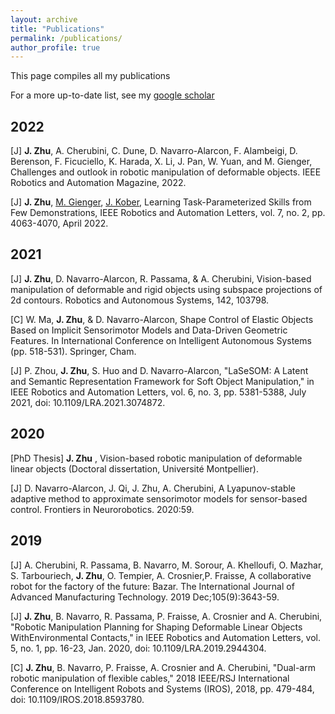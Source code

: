 ```yaml
---
layout: archive
title: "Publications"
permalink: /publications/
author_profile: true
---
```

This page compiles all my publications

For a more up-to-date list, see my [google scholar](https://scholar.google.nl/citations?hl=en&user=PsD5R3sAAAAJ&view_op=list_works&sortby=pubdate)
## 2022

[J] **J. Zhu**, A. Cherubini, C. Dune, D. Navarro-Alarcon, F. Alambeigi, D. Berenson, F. Ficuciello, K. Harada, X. Li, J. Pan, W. Yuan, and M. Gienger, Challenges and outlook in robotic manipulation of deformable objects. IEEE Robotics and Automation Magazine, 2022.

[J] **J. Zhu**, [M. Gienger](https://scholar.google.nl/citations?user=oU2jyxMAAAAJ&hl=en), [J. Kober](http://www.jenskober.de/index.php), Learning Task-Parameterized Skills from Few Demonstrations, IEEE Robotics and Automation Letters, vol. 7, no. 2, pp. 4063-4070, April 2022.

## 2021

[J] **J. Zhu**, D. Navarro-Alarcon, R. Passama, & A. Cherubini, Vision-based manipulation of deformable and rigid objects using subspace projections of 2d contours. Robotics and Autonomous Systems, 142, 103798.

[C] W. Ma, **J. Zhu**, & D. Navarro-Alarcon, Shape Control of Elastic Objects Based on Implicit Sensorimotor Models and Data-Driven Geometric Features. In International Conference on Intelligent Autonomous Systems (pp. 518-531). Springer, Cham.

[J] P. Zhou, **J. Zhu**, S. Huo and D. Navarro-Alarcon, "LaSeSOM: A Latent and Semantic Representation Framework for Soft Object Manipulation," in IEEE Robotics and Automation Letters, vol. 6, no. 3, pp. 5381-5388, July 2021, doi: 10.1109/LRA.2021.3074872.

## 2020

[PhD Thesis] **J. Zhu** , Vision-based robotic manipulation of deformable linear objects (Doctoral dissertation, Université Montpellier).

[J] D. Navarro-Alarcon, J. Qi, J. Zhu, A. Cherubini, A Lyapunov-stable adaptive method to approximate sensorimotor models for sensor-based control. Frontiers in Neurorobotics. 2020:59.

## 2019

[J] A. Cherubini, R. Passama, B. Navarro, M. Sorour, A. Khelloufi, O. Mazhar, S. Tarbouriech, **J. Zhu**, O. Tempier, A. Crosnier,P. Fraisse, A collaborative robot for the factory of the future: Bazar. The International Journal of Advanced Manufacturing Technology. 2019 Dec;105(9):3643-59.

[J] **J. Zhu**, B. Navarro, R. Passama, P. Fraisse, A. Crosnier and A. Cherubini, "Robotic Manipulation Planning for Shaping Deformable Linear Objects WithEnvironmental Contacts," in IEEE Robotics and Automation Letters, vol. 5, no. 1, pp. 16-23, Jan. 2020, doi: 10.1109/LRA.2019.2944304.

[C] **J. Zhu**, B. Navarro, P. Fraisse, A. Crosnier and A. Cherubini, "Dual-arm robotic manipulation of flexible cables," 2018 IEEE/RSJ International Conference on Intelligent Robots and Systems (IROS), 2018, pp. 479-484, doi: 10.1109/IROS.2018.8593780.

